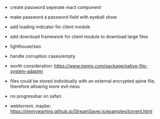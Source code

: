- create password seperate react component
- make password a password field with eyeball show
- add loading indicator for client module
- add download framework for client module to download large files
- lighthouse/seo
- handle corruption cases/empty
- worth consideration: https://www.npmjs.com/package/native-file-system-adapter
- files could be stored individually with an external encrypted spine file, therefore allowing more evil-ness
- no progressbar on safari

- webtorrent, maybe: https://jimmywarting.github.io/StreamSaver.js/examples/torrent.html